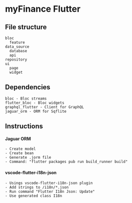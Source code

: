 # myFinance Flutter

## File structure

    bloc
      feature
    data_source
      database
      api
    repository
    ui
      page
      widget

## Dependencies

    bloc - Bloc streams
    flutter_bloc - Bloc widgets
    graphql_flutter - Client for GraphQL
    jaguar_orm - ORM for Sqflite

## Instructions

#### Jaguar ORM

    - Create model
    - Create bean
    - Generate .jorm file
    - Command: "flutter packages pub run build_runner build"

#### vscode-flutter-i18n-json

    - Usings vscode-flutter-i18n-json plugin
    - Add strings to /i18n/*.json
    - Run command "Flutter I18n Json: Update"
    - Use generated class I18n

